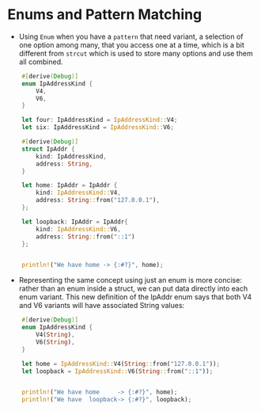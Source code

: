# Enums and Pattern Matching

- Using `Enum` when you have a `pattern` that need variant, a selection of one
  option among many, that you access one at a time, which is a bit different
  from `strcut` which is used to store many options and use them all combined.


```rust
    #[derive(Debug)]
    enum IpAddressKind {
        V4,
        V6,
    }

    let four: IpAddressKind = IpAddressKind::V4;
    let six: IpAddressKind = IpAddressKind::V6;

    #[derive(Debug)]
    struct IpAddr {
        kind: IpAddressKind,
        address: String,
    }

    let home: IpAddr = IpAddr {
        kind: IpAddressKind::V4,
        address: String::from("127.0.0.1"),
    };

    let loopback: IpAddr = IpAddr{
        kind: IpAddressKind::V6,
        address: String::from("::1")
    };


    println!("We have home -> {:#?}", home);

```
- Representing the same concept using just an enum is more concise: rather than
an enum inside a struct, we can put data directly into each enum variant. This
new definition of the IpAddr enum says that both V4 and V6 variants will have
associated String values:

```rust
    #[derive(Debug)]
    enum IpAddressKind {
        V4(String),
        V6(String),
    }

    let home = IpAddressKind::V4(String::from("127.0.0.1"));
    let loopback = IpAddressKind::V6(String::from("::1"));


    println!("We have home     -> {:#?}", home);
    println!("We have  loopback-> {:#?}", loopback);

```
